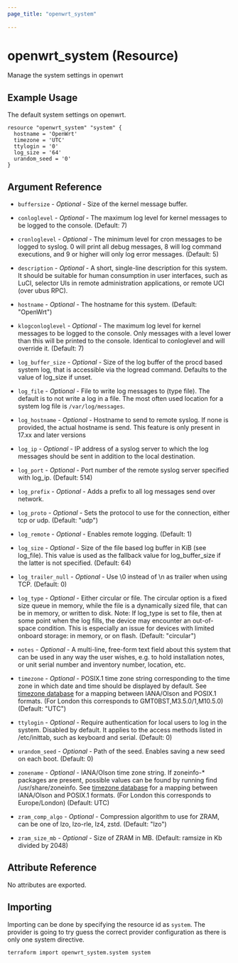 ```yaml
---
page_title: "openwrt_system"
  
---
```


# openwrt_system (Resource)

Manage the system settings in openwrt

## Example Usage

The default system settings on openwrt.

```hcl
resource "openwrt_system" "system" {
  hostname = 'OpenWrt'
  timezone = 'UTC'
  ttylogin = '0'
  log_size = '64'
  urandom_seed = '0'
}
```

## Argument Reference

* `buffersize` - *Optional* - Size of the kernel message buffer.

* `conloglevel` - *Optional* - The maximum log level for kernel messages to be logged to the console. (Default: 7)

* `cronloglevel` - *Optional* - The minimum level for cron messages to be logged to syslog. 0 will print all debug messages, 8 will log command executions, and 9 or higher will only log error messages. (Default: 5)

* `description` - *Optional* - A short, single-line description for this system. It should be suitable for human consumption in user interfaces, such as LuCI, selector UIs in remote administration applications, or remote UCI (over ubus RPC).

* `hostname` - *Optional* - The hostname for this system. (Default: "OpenWrt")

* `klogconloglevel` - *Optional* - The maximum log level for kernel messages to be logged to the console. Only messages with a level lower than this will be printed to the console. Identical to conloglevel and will override it. (Default: 7)

* `log_buffer_size` - *Optional* - Size of the log buffer of the procd based system log, that is accessible via the logread command. Defaults to the value of log_size if unset.

* `log_file` - *Optional* - File to write log messages to (type file). The default is to not write a log in a file. The most often used location for a system log file is `/var/log/messages`.

* `log_hostname` - *Optional* - Hostname to send to remote syslog. If none is provided, the actual hostname is send. This feature is only present in 17.xx and later versions

* `log_ip` - *Optional* - IP address of a syslog server to which the log messages should be sent in addition to the local destination.

* `log_port` - *Optional* - Port number of the remote syslog server specified with log_ip. (Default: 514)

* `log_prefix` - *Optional* - Adds a prefix to all log messages send over network.

* `log_proto` - *Optional* - Sets the protocol to use for the connection, either tcp or udp. (Default: "udp")

* `log_remote` - *Optional* - Enables remote logging. (Default: 1)

* `log_size` - *Optional* - Size of the file based log buffer in KiB (see log_file). This value is used as the fallback value for log_buffer_size if the latter is not specified. (Default: 64)

* `log_trailer_null` - *Optional* - Use \0 instead of \n as trailer when using TCP. (Default: 0)

* `log_type` - *Optional* - Either circular or file. The circular option is a fixed size queue in memory, while the file is a dynamically sized file, that can be in memory, or written to disk. Note: If log_type is set to file, then at some point when the log fills, the device may encounter an out-of-space condition. This is especially an issue for devices with limited onboard storage: in memory, or on flash. (Default: "circular")

* `notes` - *Optional* - A multi-line, free-form text field about this system that can be used in any way the user wishes, e.g. to hold installation notes, or unit serial number and inventory number, location, etc.

* `timezone` - *Optional* - POSIX.1 time zone string corresponding to the time zone in which date and time should be displayed by default. See [timezone database](https://github.com/openwrt/luci/blob/master/modules/luci-lua-runtime/luasrc/sys/zoneinfo/tzdata.lua) for a mapping between IANA/Olson and POSIX.1 formats. (For London this corresponds to GMT0BST,M3.5.0/1,M10.5.0) (Default: "UTC")

* `ttylogin` - *Optional* - Require authentication for local users to log in the system. Disabled by default. It applies to the access methods listed in /etc/inittab, such as keyboard and serial. (Default: 0)

* `urandom_seed` - *Optional* - Path of the seed. Enables saving a new seed on each boot. (Default: 0)

* `zonename` - *Optional* - IANA/Olson time zone string. If zoneinfo-* packages are present, possible values can be found by running find /usr/share/zoneinfo. See [timezone database](https://github.com/openwrt/luci/blob/master/modules/luci-lua-runtime/luasrc/sys/zoneinfo/tzdata.lua) for a mapping between IANA/Olson and POSIX.1 formats. (For London this corresponds to Europe/London) (Default: UTC)

* `zram_comp_algo` - *Optional* - Compression algorithm to use for ZRAM, can be one of lzo, lzo-rle, lz4, zstd. (Default: "lzo")

* `zram_size_mb` - *Optional* - Size of ZRAM in MB. (Default: ramsize in Kb divided by 2048)

## Attribute Reference

No attributes are exported.

## Importing

Importing can be done by specifying the resource id as `system`. The provider is
going to try guess the correct provider configuration as there is only one
system directive.

```shell
terraform import openwrt_system.system system
```

